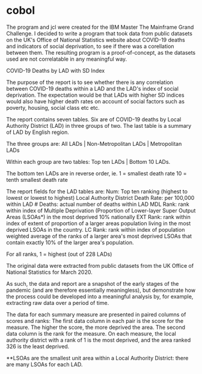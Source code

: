 # cobol
The program and jcl were created for the IBM Master The Mainframe Grand Challenge. I decided to write a program that took data from public datasets on the UK's Office of National Statistics website about COVID-19 deaths and indicators of social deprivation, to see if there was a corellation between them. The resulting program is a proof-of-concept, as the datasets used are not correlatable in any meaningful way.

COVID-19 Deaths by LAD with SD Index

 The purpose of the report is to see whether there is any correlation between
 COVID-19 deaths within a LAD and the LAD's index of social deprivation. The
 expectation would be that LADs with higher SD indices would also have higher
 death rates on account of social factors such as poverty, housing, social
 class etc etc.

 The report contains seven tables. Six are of COVID-19 deaths by Local Authority
 District (LAD) in three groups of two. The last table is a summary of LAD by
 English region.

 The three groups are: All LADs | Non-Metropolitan LADs | Metropolitan LADs

 Within each group are two tables: Top ten LADs | Bottom 10 LADs.

 The bottom ten LADs are in reverse order, ie.
      1 = smallest death rate
     10 = tenth smallest death rate

 The report fields for the LAD tables are:
     Num: Top ten ranking (highest to lowest or lowest to highest)
     Local Authority District
     Death Rate: per 100,000 within LAD
     # Deaths: actual number of deaths within LAD
     MDL Rank: rank within index of Multiple Deprivation (Proportion of
               Lower-layer Super Output Areas (LSOAs*) in the most
               deprived 10% nationally
     EXT Rank: rank within index of extent of proportion of a larger areas
               population living in the most deprived LSOAs in the country.
     LC Rank: rank within index of population weighted average of the ranks
              of a larger area's most deprived LSOAs that contain exactly 10%
              of the larger area's population.

 For all ranks, 1 = highest (out of 228 LADs)

 The original data were extracted from public datasets from the UK Office of
 National Statistics for March 2020.

 As such, the data and report are a snapshot of the early stages of the pandemic
 (and are therefore essentially meaningless), but demonstrate how the process
 could be developed into a meaningful analysis by, for example, extracting raw
 data over a period of time.

 The data for each summary measure are presented in paired columns
 of scores and ranks:
     The first data column in each pair is the score for the measure.
       The higher the score, the more deprived the area.
     The second data column is the rank for the measure.
       On each measure, the local authority district with a rank of 1 is the
       most deprived, and the area ranked 326 is the least deprived.

  **LSOAs are the smallest unit area within a Local Authority District: there
    are many LSOAs for each LAD.
